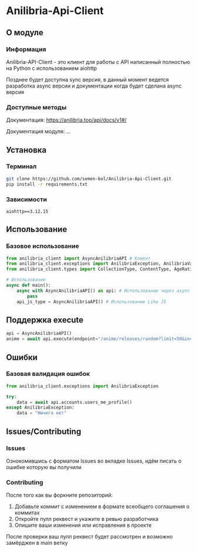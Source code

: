 # Anilibria-Api-Client
## О модуле
### Информация
Anilibria-API-Client - это клиент для работы с API написанный полностью на Python с использованием aiohttp

Позднее будет доступна sync версия, в данный момент ведется разработка async версии и документации когда будет сделана async версия
### Доступные методы
Документация: https://anilibria.top/api/docs/v1#/

Документация модуля: ...
## Установка
### Терминал
```bash
git clone https://github.com/semen-bol/Anilibria-Api-Client.git
pip install -r requirements.txt
```
### Зависимости
```
aiohttp==3.12.15
```
## Использование
### Базовое использование
```python
from anilibria_client import AsyncAnilibriaAPI # Клиент
from anilibria_client.exceptions import AnilibriaException, AnilibriaValidationException # Ошибки
from anilibria_client.types import CollectionType, ContentType, AgeRating # Типизация в переменных

# Использование
async def main():
    async with AsyncAnilibriaAPI() as api: # Использование через async with
        pass
    api_js_type = AsyncAnilibriaAPI() # Использование Like JS
```

## Поддержка execute
```python
api = AsyncAnilibriaAPI()
anime = await api.execute(endpoint="/anime/releases/random?limit=50&include=id,name.main")
```

## Ошибки
### Базовая валидация ошибок
```python
from anilibria_client.exceptions import AnilibriaException

try: 
    data = await api.accounts.users_me_profile()
except AnilibriaException:
    data = "Ничего нет"

```
## Issues/Contributing
### Issues
Ознокомившись с форматом Issues во вкладке Issues, идём писать о ошибке которую вы получили
### Contributing
После того как вы форкните репозиторий:

1. Добавьте коммит с изменением в формате всеобщего соглашения о коммитах
2. Откройте пулл реквест и укажите в ревью разработчика
3. Опишите ваши изменения или исправления в проекте

После проверки ваш пулл реквест будет рассмотрен и возможно замёрджен в main ветку